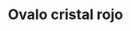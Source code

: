 ---
title: Ovalo cristal rojo
date: 
draft: false

# descripcion
description : Conjunto de aros y dije de plata con cristal

materials: Plata 925

color: Plateado y cristal rojo

dimensions: 1cm x 2,5cm (dije) - 0,5cm x 2cm (aros)

code: 06-18-0383

type: "Conjuntos"

categories: []

price: $3.040,00

# Images
# first image will be shown in the product page
images:
  # - image: "images/path_to_image"
  # La ubicacion de las imagenes es imagenes/Conjuntos/Conjuntos.Aros y Dije/06-18-0383-ovalo-cristal-rojo
  - image: "./images/conjuntos/aros_y_dije/06-18-0383-ovalo-cristal-rojo_a.JPG"
  - image: "./images/conjuntos/aros_y_dije/06-18-0383-ovalo-cristal-rojo_b.JPG"
---